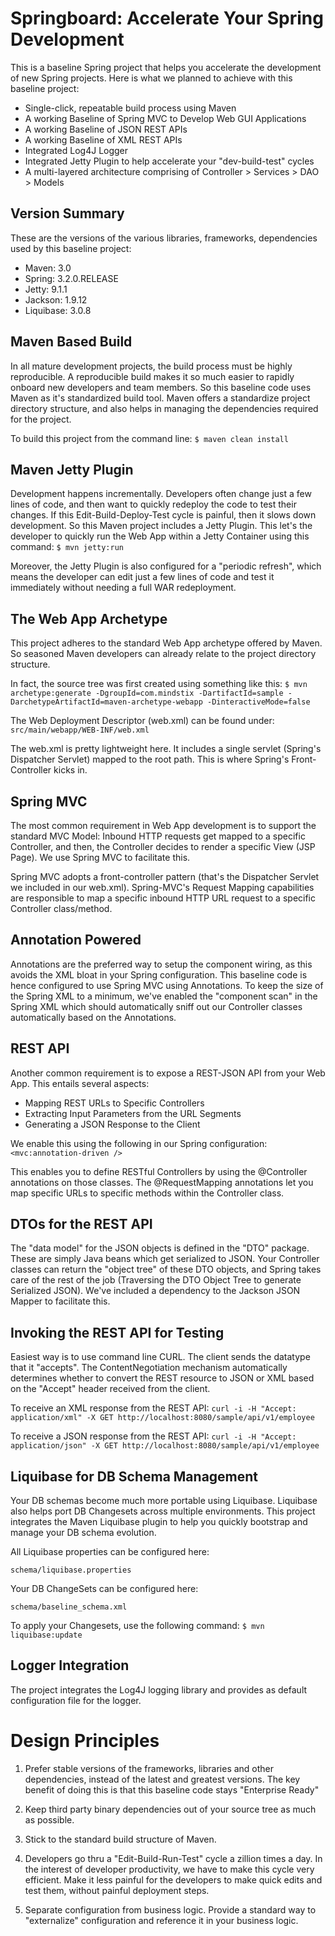 Springboard: Accelerate Your Spring Development 
=

This is a baseline Spring project that helps you accelerate the development of new Spring projects. Here is what we planned to achieve with this baseline project:

+ Single-click, repeatable build process using Maven
+ A working Baseline of Spring MVC to Develop Web GUI Applications
+ A working Baseline of JSON REST APIs
+ A working Baseline of XML REST APIs
+ Integrated Log4J Logger
+ Integrated Jetty Plugin to help accelerate your "dev-build-test" cycles
+ A multi-layered architecture comprising of Controller > Services > DAO > Models

Version Summary
-
These are the versions of the various libraries, frameworks, dependencies used by this baseline project:
+ Maven: 3.0
+ Spring: 3.2.0.RELEASE
+ Jetty: 9.1.1
+ Jackson: 1.9.12 
+ Liquibase: 3.0.8

Maven Based Build
-
In all mature development projects, the build process must be highly reproducible. A reproducible build makes it so much easier to rapidly onboard new developers and team members. So this baseline code uses Maven as it's standardized build tool. Maven offers a standardize project directory structure, and also helps in managing the dependencies required for the project.

To build this project from the command line:
`$ maven clean install`

Maven Jetty Plugin
-
Development happens incrementally. Developers often change just a few lines of code, and then want to quickly redeploy the code to test their changes. If this Edit-Build-Deploy-Test cycle is painful, then it slows down development. So this Maven project includes a Jetty Plugin. This let's the developer to quickly run the Web App within a Jetty Container using this command:
`$ mvn jetty:run`

Moreover, the Jetty Plugin is also configured for a "periodic refresh", which means the developer can edit just a few lines of code and test it immediately without needing a full WAR redeployment.

The Web App Archetype
-
This project adheres to the standard Web App archetype offered by Maven. So seasoned Maven developers can already relate to the project directory structure.

In fact, the source tree was first created using something like this:
`$ mvn archetype:generate -DgroupId=com.mindstix -DartifactId=sample -DarchetypeArtifactId=maven-archetype-webapp -DinteractiveMode=false`

The Web Deployment Descriptor (web.xml) can be found under:
`src/main/webapp/WEB-INF/web.xml`

The web.xml is pretty lightweight here. It includes a single servlet (Spring's Dispatcher Servlet) mapped to the root path. This is where Spring's Front-Controller kicks in. 

Spring MVC
-
The most common requirement in Web App development is to support the standard MVC Model: Inbound HTTP requests get mapped to a specific Controller, and then, the Controller decides to render a specific View (JSP Page). We use Spring MVC to facilitate this.

Spring MVC adopts a front-controller pattern (that's the Dispatcher Servlet we included in our web.xml). Spring-MVC's Request Mapping capabilities are responsible to map a specific inbound HTTP URL request to a specific Controller class/method.

Annotation Powered
-
Annotations are the preferred way to setup the component wiring, as this avoids the XML bloat in your Spring configuration. This baseline code is hence configured to use Spring MVC using Annotations. To keep the size of the Spring XML to a minimum, we've enabled the "component scan" in the Spring XML which should automatically sniff out our Controller classes automatically based on the Annotations.

REST API
-
Another common requirement is to expose a REST-JSON API from your Web App. This entails several aspects:
+ Mapping REST URLs to Specific Controllers
+ Extracting Input Parameters from the URL Segments
+ Generating a JSON Response to the Client

We enable this using the following in our Spring configuration:
`<mvc:annotation-driven />`

This enables you to define RESTful Controllers by using the @Controller annotations on those classes. The @RequestMapping annotations let you map specific URLs to specific methods within the Controller class. 

DTOs for the REST API
-
The "data model" for the JSON objects is defined in the "DTO" package. These are simply Java beans which get serialized to JSON. Your Controller classes can return the "object tree" of these DTO objects, and Spring takes care of the rest of the job (Traversing the DTO Object Tree to generate Serialized JSON). We've included a dependency to the Jackson JSON Mapper to facilitate this.

Invoking the REST API for Testing
-
Easiest way is to use command line CURL. The client sends the datatype that it "accepts". The ContentNegotiation mechanism automatically determines whether to convert the REST resource to JSON or XML based on the "Accept" header received from the client.

To receive an XML response from the REST API:
`curl -i -H "Accept: application/xml" -X GET http://localhost:8080/sample/api/v1/employee`

To receive a JSON response from the REST API:
`curl -i -H "Accept: application/json" -X GET http://localhost:8080/sample/api/v1/employee`


Liquibase for DB Schema Management
-
Your DB schemas become much more portable using Liquibase. Liquibase also helps port DB Changesets across multiple environments. This project integrates the Maven Liquibase plugin to help you quickly bootstrap and manage your DB schema evolution.

All Liquibase properties can be configured here:

`schema/liquibase.properties`

Your DB ChangeSets can be configured here:

`schema/baseline_schema.xml`

To apply your Changesets, use the following command:
`$ mvn liquibase:update`


Logger Integration
-
The project integrates the Log4J logging library and provides as default configuration file for the logger. 

Design Principles
=
1. Prefer stable versions of the frameworks, libraries and other dependencies, instead of the latest and greatest versions. The key benefit of doing this is that this baseline code stays "Enterprise Ready"

2. Keep third party binary dependencies out of your source tree as much as possible.

3. Stick to the standard build structure of Maven.

4. Developers go thru a "Edit-Build-Run-Test" cycle a zillion times a day. In the interest of developer productivity, we have to make this cycle very efficient. Make it less painful for the developers to make quick edits and test them, without painful deployment steps.

5. Separate configuration from business logic. Provide a standard way to "externalize" configuration and reference it in your business logic.
